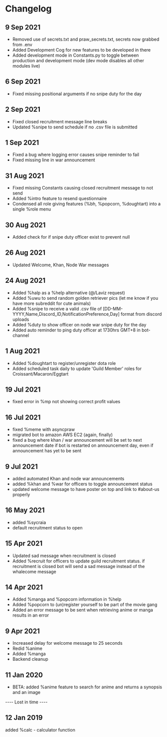 # Changelog

## 9 Sep 2021
- Removed use of secrets.txt and praw_secrets.txt, secrets now grabbed from .env
- Added Development Cog for new features to be developed in there
- Added development mode in Constants.py to toggle between production and development mode (dev mode disables all other modules live)

## 6 Sep 2021
- Fixed missing positional arguments if no snipe duty for the day

## 2 Sep 2021
- Fixed closed recruitment message line breaks
- Updated %snipe to send schedule if no .csv file is submitted

## 1 Sep 2021
- Fixed a bug where logging error causes snipe reminder to fail
- Fixed missing line in war announcement

## 31 Aug 2021
- Fixed missing Constants causing closed recruitment message to not send
- Added %intro feature to resend questionnaire
- Condensed all role giving features (%bh, %popcorn, %doughtart) into a single %role menu

## 30 Aug 2021
- Added check for if snipe duty officer exist to prevent null

## 26 Aug 2021
- Updated Welcome, Khan, Node War messages 

## 24 Aug 2021
- Added %halp as a %help alternative (@/Laviz request)
- Added %uwu to send random golden retriever pics (let me know if you have more subreddit for cute animals)
- Added %snipe to receive a valid .csv file of [DD-MM-YYYY,Name,Discord_ID,NotificationPreference,Day] format from discord uploads
- Added %duty to show officer on node war snipe duty for the day
- Added auto reminder to ping duty officer at 1730hrs GMT+8 in bot-channel

## 1 Aug 2021
- Added %doughtart to register/unregister dota role
- Added scheduled task daily to update 'Guild Member' roles for Croissant/Macaron/Eggtart

## 19 Jul 2021
- fixed error in %mp not showing correct profit values

## 16 Jul 2021
- fixed %meme with asyncpraw
- migrated bot to amazon AWS EC2 (again, finally)
- fixed a bug where khan / war announcement will be set to next announcement date if bot is restarted on announcement day, even if announcement has yet to be sent

## 9 Jul 2021
- added automated Khan and node war announcements
- added %khan and %war for officers to toggle announcement status
- updated welcome message to have poster on top and link to #about-us properly

## 16 May 2021
- added %sycraia
- default recruitment status to open

## 15 Apr 2021
- Updated sad message when recruitment is closed
- Added %recruit for officers to update guild recruitment status. if recruitment is closed bot will send a sad message instead of the whalecome message

## 14 Apr 2021
- Added %manga and %popcorn information in %help
- Added %popcorn to (un)register yourself to be part of the movie gang
- Added an error message to be sent when retrieving anime or manga results in an error

## 9 Apr 2021
- Increased delay for welcome message to 25 seconds
- Redid %anime
- Added %manga
- Backend cleanup

## 11 Jan 2020
- BETA: added %anime feature to search for anime and returns a synopsis and an image

---- Lost in time ----

## 12 Jan 2019
added %calc - calculator function 
